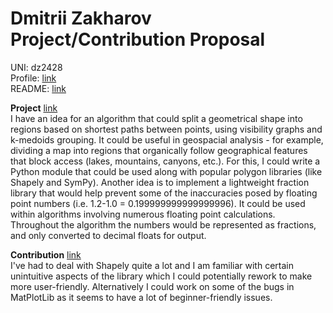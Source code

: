 # Dmitrii Zakharov Project/Contribution Proposal
UNI: dz2428\
Profile: [link](https://github.com/r1p71d3)\
README: [link](https://github.com/r1p71d3/r1p71d3/blob/main/README.md)

**Project** [link](https://github.com/r1p71d3/project-proposals-s2023/blob/main/project-proposal.md)\
I have an idea for an algorithm that could split a geometrical shape into regions based on shortest paths between points, using visibility graphs and k-medoids grouping. It could be useful in geospacial analysis - for example, dividing a map into regions that organically follow geographical features that block access (lakes, mountains, canyons, etc.). For this, I could write a Python module that could be used along with popular polygon libraries (like Shapely and SymPy).
Another idea is to implement a lightweight fraction library that would help prevent some of the inaccuracies posed by floating point numbers (i.e. 1.2-1.0 = 0.199999999999999996). It could be used within algorithms involving numerous floating point calculations. Throughout the algorithm the numbers would be represented as fractions, and only converted to decimal floats for output.

**Contribution** [link](https://github.com/r1p71d3/project-proposals-s2023/blob/main/project-contribution.md)\
I've had to deal with Shapely quite a lot and I am familiar with certain unintuitive aspects of the library which I could potentially rework to make more user-friendly. Alternatively I could work on some of the bugs in MatPlotLib as it seems to have a lot of beginner-friendly issues.
